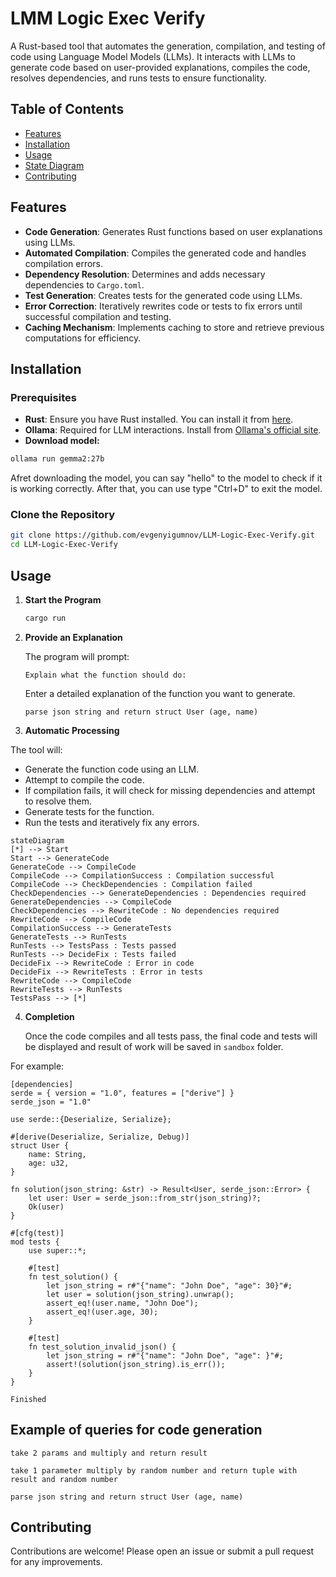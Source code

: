 # LMM Logic Exec Verify

A Rust-based tool that automates the generation, compilation, and testing of code using Language Model Models (LLMs). It interacts with LLMs to generate code based on user-provided explanations, compiles the code, resolves dependencies, and runs tests to ensure functionality.

## Table of Contents

- [Features](#features)
- [Installation](#installation)
- [Usage](#usage)
- [State Diagram](#state-diagram)
- [Contributing](#contributing)

## Features

- **Code Generation**: Generates Rust functions based on user explanations using LLMs.
- **Automated Compilation**: Compiles the generated code and handles compilation errors.
- **Dependency Resolution**: Determines and adds necessary dependencies to `Cargo.toml`.
- **Test Generation**: Creates tests for the generated code using LLMs.
- **Error Correction**: Iteratively rewrites code or tests to fix errors until successful compilation and testing.
- **Caching Mechanism**: Implements caching to store and retrieve previous computations for efficiency.

## Installation

### Prerequisites

- **Rust**: Ensure you have Rust installed. You can install it from [here](https://www.rust-lang.org/tools/install).
- **Ollama**: Required for LLM interactions. Install from [Ollama's official site](https://ollama.ai/).
- **Download model:** 
```bash
ollama run gemma2:27b
```
Afret downloading the model, you can say "hello" to the model to check if it is working correctly. 
After that, you can use type "Ctrl+D" to exit the model.
### Clone the Repository

```bash
git clone https://github.com/evgenyigumnov/LLM-Logic-Exec-Verify.git
cd LLM-Logic-Exec-Verify
```

## Usage

1. **Start the Program**

   ```bash
   cargo run
   ```

2. **Provide an Explanation**

   The program will prompt:

   ```
   Explain what the function should do:
   ```

   Enter a detailed explanation of the function you want to generate.
   ```
   parse json string and return struct User (age, name)
   ```
 3. **Automatic Processing**

   The tool will:

- Generate the function code using an LLM.
- Attempt to compile the code.
- If compilation fails, it will check for missing dependencies and attempt to resolve them.
- Generate tests for the function.
- Run the tests and iteratively fix any errors.

```mermaid
stateDiagram
[*] --> Start
Start --> GenerateCode
GenerateCode --> CompileCode
CompileCode --> CompilationSuccess : Compilation successful
CompileCode --> CheckDependencies : Compilation failed
CheckDependencies --> GenerateDependencies : Dependencies required
GenerateDependencies --> CompileCode
CheckDependencies --> RewriteCode : No dependencies required
RewriteCode --> CompileCode
CompilationSuccess --> GenerateTests
GenerateTests --> RunTests
RunTests --> TestsPass : Tests passed
RunTests --> DecideFix : Tests failed
DecideFix --> RewriteCode : Error in code
DecideFix --> RewriteTests : Error in tests
RewriteCode --> CompileCode
RewriteTests --> RunTests
TestsPass --> [*]
```

4. **Completion**

   Once the code compiles and all tests pass, the final code and tests will be displayed and result of work will be saved in `sandbox` folder.

For example:

```
[dependencies]
serde = { version = "1.0", features = ["derive"] }
serde_json = "1.0"

use serde::{Deserialize, Serialize};

#[derive(Deserialize, Serialize, Debug)]
struct User {
    name: String,
    age: u32,
}

fn solution(json_string: &str) -> Result<User, serde_json::Error> {
    let user: User = serde_json::from_str(json_string)?;
    Ok(user)
}

#[cfg(test)]
mod tests {
    use super::*;

    #[test]
    fn test_solution() {
        let json_string = r#"{"name": "John Doe", "age": 30}"#;
        let user = solution(json_string).unwrap();
        assert_eq!(user.name, "John Doe");
        assert_eq!(user.age, 30);
    }

    #[test]
    fn test_solution_invalid_json() {
        let json_string = r#"{"name": "John Doe", "age": }"#;
        assert!(solution(json_string).is_err());
    }
}

Finished
```


## Example of queries for code generation

```take 2 params and multiply and return result```

```take 1 parameter multiply by random number and return tuple with  result and random number```

```parse json string and return struct User (age, name)```

## Contributing

Contributions are welcome! Please open an issue or submit a pull request for any improvements.

